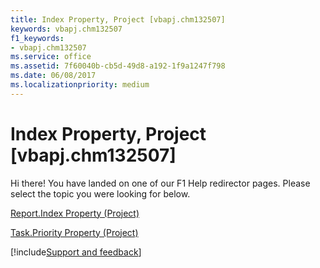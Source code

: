 ```yaml
---
title: Index Property, Project [vbapj.chm132507]
keywords: vbapj.chm132507
f1_keywords:
- vbapj.chm132507
ms.service: office
ms.assetid: 7f60040b-cb5d-49d8-a192-1f9a1247f798
ms.date: 06/08/2017
ms.localizationpriority: medium
---
```



# Index Property, Project [vbapj.chm132507]

Hi there! You have landed on one of our F1 Help redirector pages. Please select the topic you were looking for below.

[Report.Index Property (Project)](https://msdn.microsoft.com/library/3a0ccb0f-443e-ea35-4766-b79f97fef84a%28Office.15%29.aspx)

[Task.Priority Property (Project)](https://msdn.microsoft.com/library/8680e903-a03e-cf83-70e7-fc856297dae2%28Office.15%29.aspx)

[!include[Support and feedback](~/includes/feedback-boilerplate.md)]
